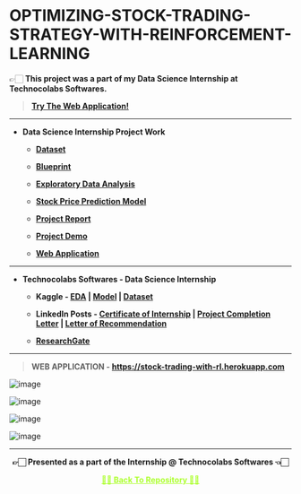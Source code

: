 # OPTIMIZING-STOCK-TRADING-STRATEGY-WITH-REINFORCEMENT-LEARNING
 
  👉🏻  **This project was a part of my Data Science Internship at Technocolabs Softwares.**
  
   >**[Try The Web Application!](https://stock-trading-with-rl.herokuapp.com)**

---

 - **Data Science Internship Project Work**
 
   - **[Dataset](https://github.com/Amey-Thakur/OPTIMIZING-STOCK-TRADING-STRATEGY-WITH-REINFORCEMENT-LEARNING/blob/main/all_stocks_5yr.csv)**
 
   - **[Blueprint](https://github.com/Amey-Thakur/OPTIMIZING-STOCK-TRADING-STRATEGY-WITH-REINFORCEMENT-LEARNING/blob/main/AMEY%20THAKUR%20-%20BLUEPRINT.pdf)**
 
   - **[Exploratory Data Analysis](https://www.kaggle.com/ameythakur20/exploratory-data-analysis)**
 
   - **[Stock Price Prediction Model](https://www.kaggle.com/ameythakur20/stock-price-prediction-model)**
 
   - **[Project Report](https://github.com/Amey-Thakur/OPTIMIZING-STOCK-TRADING-STRATEGY-WITH-REINFORCEMENT-LEARNING/blob/main/PROJECT%20REPORT.pdf)**
   
   - **[Project Demo](https://youtu.be/Q82a93hjxJE)**
 
   - **[Web Application](https://stock-trading-with-rl.herokuapp.com)**

---

 - **Technocolabs Softwares - Data Science Internship**

   - **Kaggle - [EDA](https://www.kaggle.com/ameythakur20/exploratory-data-analysis) | [Model](https://www.kaggle.com/ameythakur20/stock-price-prediction-model) | [Dataset](https://www.kaggle.com/ameythakur20/stock-prices)**
 
   - **LinkedIn Posts - [Certificate of Internship](https://www.linkedin.com/posts/amey-thakur_internship-completion-letter-activity-6846362264937881601-dmoR) | [Project Completion Letter](https://www.linkedin.com/posts/amey-thakur_project-completion-letter-activity-6846363069258579968-EqzC) | [Letter of Recommendation](https://www.linkedin.com/posts/amey-thakur_letter-of-recommendation-activity-6846363513561214976-pqqt)**
 
   - **[ResearchGate](http://dx.doi.org/10.13140/RG.2.2.13054.05440)**

---

 >**WEB APPLICATION - https://stock-trading-with-rl.herokuapp.com**

![image](https://user-images.githubusercontent.com/54937357/133926554-433535a5-b4bb-4321-9aaf-f1b1f32da567.png)

![image](https://user-images.githubusercontent.com/54937357/133926561-833f79e0-73c4-487f-a122-cd520826c8fb.png)

![image](https://user-images.githubusercontent.com/54937357/133926571-39ed380b-4a5f-4857-8a65-189ebb75d713.png)

![image](https://user-images.githubusercontent.com/54937357/133926579-e79fcb8e-8e00-4cc2-b7ec-0f6883bdea89.png)

---

<p align="center"> <b> 👉🏻 Presented as a part of the Internship @ Technocolabs Softwares 👈🏻 <b> </p>
 
<p align="center"><a href='https://github.com/Amey-Thakur/OPTIMIZING-STOCK-TRADING-STRATEGY-WITH-REINFORCEMENT-LEARNING', style='color: greenyellow;'> ✌🏻 Back To Repository ✌🏻</p>
